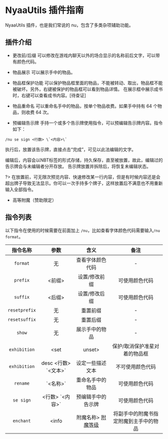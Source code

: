 # NyaaUtils 插件指南
NyaaUtils 插件，也是我们常说的 nu，包含了多类杂项辅助功能。

## 插件介绍

- 更改前/后缀 
可以修改在游戏内聊天以外的场合显示的名称前后文字，可以带有颜色代码。

- 物品展示
可以展示手中的物品。

- 物品框保护功能
可以保护物品框里面的物品，不能被转动、取出，物品框不能被破坏。另外，右键被保护的物品框可以看到物品详情。
在展示框中展示成书时，右键可以查看成书内容。\[待查证\]

- 物品重命名
可以重命名手中的物品，按单个物品收费。如果手中持有 64 个物品，则收费 64 次。

- 预编辑告示牌
手持一个或多个告示牌使用指令，可以预编辑告示牌内容。指令如下：
```minecraft 
/nu se sign <行数> \`<内容>\`
```
执行后，放置该告示牌，直接点击“完成”，可见以此法编辑的文字。

编辑后，内容会以NBT标签的形式存储，持久保存，直至被放置，故此，编辑过的告示牌会与未编辑者分开存放。
告示牌放置并拆除后，将恢复未编辑状态。

?> 在放置前，可无限次预览内容、快速修改某一行内容，但是有时候内容还是会超出牌子导致无法显示。你可以一次手持多个牌子，这样放置后不满意也不用重新输入全部指令。

- 高等附魔（赞助限定）


## 指令列表
以下指令在使用的时候需要在前面加上 `/nu`，比如查看字体颜色代码需要输入`/nu format`。

|指令名称|参数|含义| 备注 |
|:-:|:-:|:-:|:-:|
| `format` | 无 | 查看字体颜色代码 | - |
| `prefix` | <前缀> | 设置/修改前缀 | 可使用颜色代码 |
| `suffix` | <后缀> | 设置/修改后缀 | 可使用颜色代码 |
| `resetprefix` | 无 | 重置前缀 | - |
| `resetsuffix` | 无 | 重置后缀 | - |
| `show` | 无 | 展示手中的物品 | - |
| `exhibition` | <set|unset> | 保护/取消保护准星对着的物品框 | - |
| `exhibition` | desc <行数> \`<文本>\` | 设定一些描述文本 | 不可使用颜色代码 |
| `rename` | \`<名称>\` | 重命名手中的物品 | 可使用颜色代码 |
| `se sign` | <行数> \`<内容>\` | 预编辑手中的告示牌 | 可使用颜色代码 |
| `enchant` | <info|附魔名称> [附魔等级](!info) | 将副手中的附魔书指定附魔到主手中的物品 | 赞助限定 |


